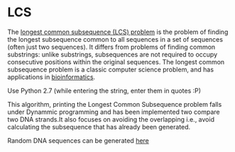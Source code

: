 # LCS
The [longest common subsequence (LCS) problem](https://en.wikipedia.org/wiki/Longest_common_subsequence_problem) is the problem of finding the longest subsequence common to all sequences in a set of sequences (often just two sequences). It differs from problems of finding common substrings: unlike substrings, subsequences are not required to occupy consecutive positions within the original sequences. The longest common subsequence problem is a classic computer science problem, and has applications in [bioinformatics](https://en.wikipedia.org/wiki/Bioinformatics).

Use Python 2.7 (while entering the string, enter them in quotes :P)

This algorithm, printing the Longest Common Subsequence problem falls under Dynammic programming and has been implemented two compare two DNA strands.It also focuses on avoiding the overlapping i.e., avoid calculating the subsequence that has already been generated.

Random DNA sequences can be generated [here](http://www.faculty.ucr.edu/~mmaduro/random.htm)
